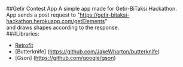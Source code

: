 ##Getir Contest App
A simple app made for Getir-BiTaksi Hackathon.  
App sends a post request to "https://getir-bitaksi-hackathon.herokuapp.com/getElements"  
and draws shapes according to the response.  
###Libraries:  
- [Retrofit](https://github.com/square/retrofit)  
- [Butterknife] (https://github.com/JakeWharton/butterknife)  
- [Gson] (https://github.com/google/gson)  

